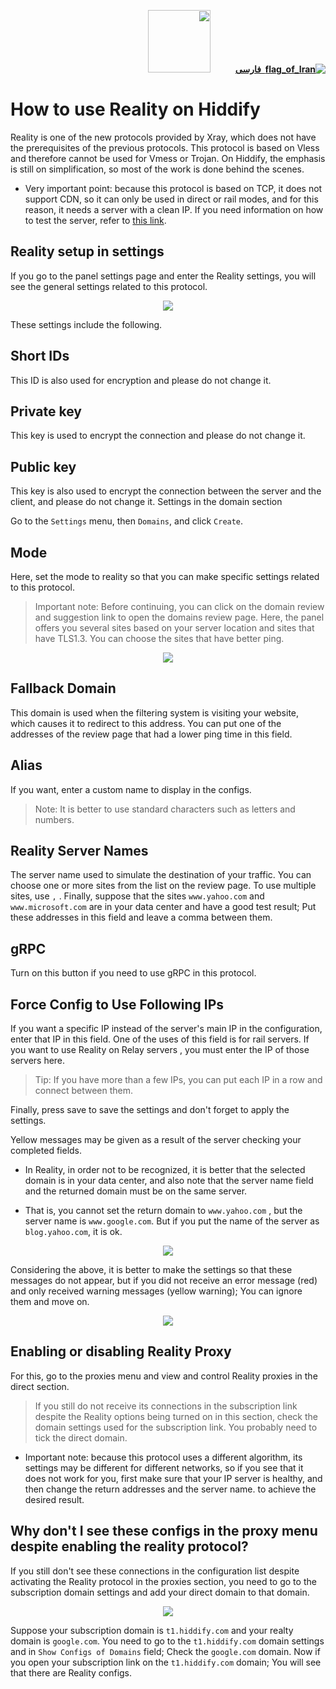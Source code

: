 
<div dir="rtl">

[**![flag_of_Iran](https://user-images.githubusercontent.com/125398461/234186932-52f1fa82-52c6-417f-8b37-08fe9250a55f.png) &nbsp;فارسی**](https://github.com/hiddify/hiddify-config/wiki/%D8%A2%D9%85%D9%88%D8%B2%D8%B4-%D8%A7%D8%B3%D8%AA%D9%81%D8%A7%D8%AF%D9%87-%D8%A7%D8%B2-Reality-%D8%AF%D8%B1-%D9%87%DB%8C%D8%AF%DB%8C%D9%81%D8%A7%DB%8C)&nbsp;&nbsp;&nbsp;&nbsp;&nbsp;&nbsp;&nbsp;&nbsp;&nbsp;&nbsp;<a href="https://github.com/hiddify/hiddify-config/wiki/All-tutorials-and-videos"><img width="100" src="https://github.com/hiddify/hiddify-config/assets/125398461/8ac5b906-105c-4b98-acf5-0e12e39e33f6" /></a>

</div>

# How to use Reality on Hiddify
Reality is one of the new protocols provided by Xray, which does not have the prerequisites of the previous protocols. This protocol is based on Vless and therefore cannot be used for Vmess or Trojan. On Hiddify, the emphasis is still on simplification, so most of the work is done behind the scenes.

* Very important point: because this protocol is based on TCP, it does not support CDN, so it can only be used in direct or rail modes, and for this reason, it needs a server with a clean IP. If you need information on how to test the server, refer to [this link](https://github.com/hiddify/hiddify-config/wiki/How-to-make-sure-the-server's-IP-or-domain-is-clean).


## Reality setup in settings
If you go to the panel settings page and enter the Reality settings, you will see the general settings related to this protocol.
</div>

<div align=center>

![](https://github.com/hiddify/hiddify-config/assets/125398461/854639a1-01a3-48d8-be28-1d85b715d6dc)

</div>


These settings include the following.

## Short IDs
This ID is also used for encryption and please do not change it.

## Private key
This key is used to encrypt the connection and please do not change it.

## Public key
This key is also used to encrypt the connection between the server and the client, and please do not change it.
Settings in the domain section

Go to the `Settings` menu, then `Domains`, and click `Create`.

## Mode

Here, set the mode to reality so that you can make specific settings related to this protocol.

> Important note: Before continuing, you can click on the domain review and suggestion link to open the domains review page. Here, the panel offers you several sites based on your server location and sites that have TLS1.3. You can choose the sites that have better ping.


<div align=center>

![](https://user-images.githubusercontent.com/125398461/233787191-cd855014-0ab2-4872-bce2-05d1ae705082.png)

</div>


## Fallback Domain 
This domain is used when the filtering system is visiting your website, which causes it to redirect to this address. You can put one of the addresses of the review page that had a lower ping time in this field.

## Alias
If you want, enter a custom name to display in the configs.

> Note: It is better to use standard characters such as letters and numbers.

## Reality Server Names
The server name used to simulate the destination of your traffic. You can choose one or more sites from the list on the review page. To use multiple sites, use `,` . Finally, suppose that the sites `www.yahoo.com` and `www.microsoft.com` are in your data center and have a good test result; Put these addresses in this field and leave a comma between them.

## gRPC
Turn on this button if you need to use gRPC in this protocol.

## Force Config to Use Following IPs
If you want a specific IP instead of the server's main IP in the configuration, enter that IP in this field. One of the uses of this field is for rail servers. If you want to use Reality on Relay servers , you must enter the IP of those servers here.

> Tip: If you have more than a few IPs, you can put each IP in a row and connect between them.

Finally, press save to save the settings and don't forget to apply the settings.

Yellow messages may be given as a result of the server checking your completed fields.

- In Reality, in order not to be recognized, it is better that the selected domain is in your data center, and also note that the server name field and the returned domain must be on the same server.

- That is, you cannot set the return domain to `www.yahoo.com` , but the server name is `www.google.com`. But if you put the name of the server as `blog.yahoo.com`, it is ok.

<div align=center>

<img src="https://github.com/hiddify/hiddify-config/assets/125398461/2cf9e13b-8091-4a95-ac30-d5a3f9106a58" />
</div>

Considering the above, it is better to make the settings so that these messages do not appear, but if you did not receive an error message (red) and only received warning messages (yellow warning); You can ignore them and move on.

<div align=center>

![](https://user-images.githubusercontent.com/125398461/235890855-5b159244-1e83-4eaf-97d5-fef455168911.png)
</div>



## Enabling or disabling Reality Proxy
For this, go to the proxies menu and view and control Reality proxies in the direct section.


> If you still do not receive its connections in the subscription link despite the Reality options being turned on in this section, check the domain settings used for the subscription link. You probably need to tick the direct domain.

- Important note: because this protocol uses a different algorithm, its settings may be different for different networks, so if you see that it does not work for you, first make sure that your IP server is healthy, and then change the return addresses and the server name. to achieve the desired result.

## Why don't I see these configs in the proxy menu despite enabling the reality protocol?
If you still don't see these connections in the configuration list despite activating the Reality protocol in the proxies section, you need to go to the subscription domain settings and add your direct domain to that domain.
</div>

<div align=center>

![](https://github.com/hiddify/hiddify-config/assets/125398461/9269f0ee-78af-4db6-a75d-64ea01f527fc)


</div>


Suppose your subscription domain is `t1.hiddify.com` and your realty domain is `google.com`. You need to go to the `t1.hiddify.com` domain settings and in `Show Configs of Domains` field; Check the `google.com` domain. Now if you open your subscription link on the `t1.hiddify.com` domain; You will see that there are Reality configs.

